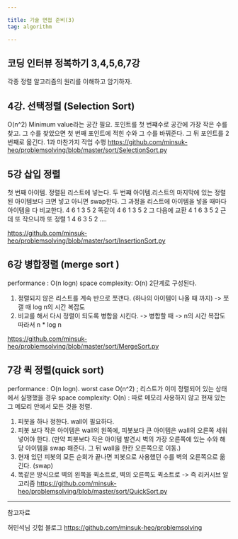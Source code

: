 ```yaml
---

title: 기술 면접 준비(3)
tag: algorithm

---
```


## 코딩 인터뷰 정복하기 3,4,5,6,7강

각종 정렬 알고리즘의 원리를 이해하고 암기하자.

## 4강. 선택정렬 (Selection Sort)

O(n^2)
Minimum value라는 공간 필요.
포인트를 첫 번쨰수로
공간에 가장 작은 수를 찾고. 그 수를 찾았으면 첫 번째 포인트에 적힌 수와 그 수를 바꿔준다.
그 뒤 포인트를 2번째로 옮긴다.
1과 마찬가지 작업 수행
https://github.com/minsuk-heo/problemsolving/blob/master/sort/SelectionSort.py

## 5강 삽입 정렬
첫 번째 아이템. 정렬된 리스트에 넣는다.
두 번쨰 아이템.리스트의 마지막에 있는 정렬된 아이템보다 크면 넣고 아니면 swap한다.
그 과정을 리스트에 아이템을 넣을 때마다 아이템을 다 비교한다.
4  6 1 3 5 2
똑같이 4 6 1 3 5 2
그 다음에 교환 4 1 6 3 5 2 
근데 또 작으니까 또 정렬
1 4 6 3 5 2
....

https://github.com/minsuk-heo/problemsolving/blob/master/sort/InsertionSort.py
## 6강 병합정렬 (merge sort )
performance : O(n logn)
space complexity: O(n)
2단계로 구성된다. 
1. 정렬되지 않은 리스트를 계속 반으로 쪼갠다. (하나의 아이템이 나올 때 까지) -> 쪼갤 때 log n의 시간 복잡도
2. 비교를 해서 다시 정렬이 되도록 병합을 시킨다. -> 병합할 때 ->  n의 시간 복잡도
따라서 n * log n

https://github.com/minsuk-heo/problemsolving/blob/master/sort/MergeSort.py

## 7강 퀵 정렬(quick sort)
performance : O(n logn). 
worst case O(n^2) ; 리스트가 이미 정렬되어 있는 상태에서 실행했을 경우
space complexity: O(n) : 따로 메모리 사용하지 않고 현재 있는 그 메모리 안에서 모든 것을 정렬.
1. 피봇을 하나 정한다. wall이 필요하다.
2. 피봇 보다 작은 아이템은 wall의 왼쪽에, 피봇보다 큰 아이템은 wall의 오른쪽 세워 넣어야 한다.
(만약 피봇보다 작은 아이템 발견시 벽의 가장 오른쪽에 있는 수와 해당 아이템을 swap 해준다. 그 뒤 wall을 한칸 오른쪽으로 이동.)
3. 현재 있던 피봇의 모든 순회가 끝나면 피봇으로 사용했던 수를 벽의 오른쪽으로 옮긴다. (swap)
3. 똑같은 방식으로 벽의 왼쪽을 퀵소트로, 벽의 오른쪽도 퀵소트로 -> 즉 리커시브 알고리즘
https://github.com/minsuk-heo/problemsolving/blob/master/sort/QuickSort.py


- - -

참고자료

허민석님 깃헙 블로그
https://github.com/minsuk-heo/problemsolving



